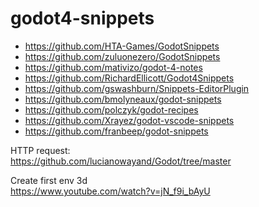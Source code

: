 # godot4-snippets

- https://github.com/HTA-Games/GodotSnippets
- https://github.com/zuluonezero/GodotSnippets
- https://github.com/mativizo/godot-4-notes
- https://github.com/RichardEllicott/Godot4Snippets
- https://github.com/gswashburn/Snippets-EditorPlugin
- https://github.com/bmolyneaux/godot-snippets
- https://github.com/polczyk/godot-recipes
- https://github.com/Xrayez/godot-vscode-snippets
- https://github.com/franbeep/godot-snippets


HTTP request:  
https://github.com/lucianowayand/Godot/tree/master  

Create first env 3d  
https://www.youtube.com/watch?v=jN_f9i_bAyU
